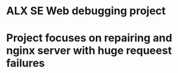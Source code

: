 # ALX SE Web debugging project
# Project focuses on repairing and nginx server with huge requeest failures

